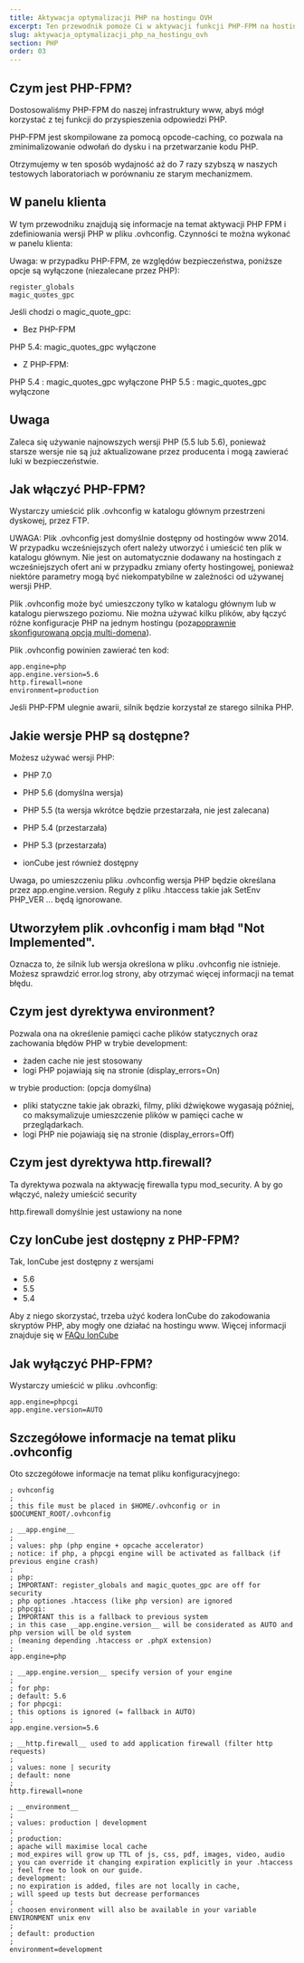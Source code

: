 ```yaml
---
title: Aktywacja optymalizacji PHP na hostingu OVH
excerpt: Ten przewodnik pomoże Ci w aktywacji funkcji PHP-FPM na hostingu www OVHcloud, w celu ulepszenia czasu odpowiedzi PHP.
slug: aktywacja_optymalizacji_php_na_hostingu_ovh
section: PHP
order: 03
---
```

 

## Czym jest PHP-FPM?
Dostosowaliśmy PHP-FPM do naszej infrastruktury www, abyś mógł korzystać z tej funkcji do przyspieszenia odpowiedzi PHP. 

PHP-FPM jest skompilowane za pomocą opcode-caching, co pozwala na zminimalizowanie odwołań do dysku i na przetwarzanie kodu PHP. 

Otrzymujemy w ten sposób wydajność aż do 7 razy szybszą w naszych testowych laboratoriach w porównaniu ze starym mechanizmem.

## W panelu klienta
W tym przewodniku znajdują się informacje na temat aktywacji PHP FPM i zdefiniowania wersji PHP w pliku .ovhconfig. Czynności te można wykonać w panelu klienta: []({legacy}1999)

Uwaga: w przypadku PHP-FPM, ze względów bezpieczeństwa, poniższe opcje są wyłączone (niezalecane przez PHP):


```
register_globals
magic_quotes_gpc
```



Jeśli chodzi o magic_quote_gpc:


- Bez PHP-FPM 


PHP 5.4: magic_quotes_gpc wyłączone


- Z PHP-FPM:


PHP 5.4 : magic_quotes_gpc wyłączone
PHP 5.5 : magic_quotes_gpc wyłączone

## Uwaga
Zaleca się używanie najnowszych wersji PHP (5.5 lub 5.6), ponieważ starsze wersje nie są już aktualizowane przez producenta i mogą zawierać luki w bezpieczeństwie.


## Jak włączyć PHP-FPM?
Wystarczy umieścić plik .ovhconfig w katalogu głównym przestrzeni dyskowej, przez FTP. 

UWAGA: Plik .ovhconfig jest domyślnie dostępny od hostingów www 2014. W przypadku wcześniejszych ofert należy utworzyć i umieścić ten plik w katalogu głównym. 
Nie jest on automatycznie dodawany na hostingach z wcześniejszych ofert ani w przypadku zmiany oferty hostingowej, ponieważ niektóre parametry mogą być niekompatybilne w zależności od używanej wersji PHP. 

Plik .ovhconfig może być umieszczony tylko w katalogu głównym lub w katalogu pierwszego poziomu. Nie można używać kilku plików, aby łączyć różne konfiguracje PHP na jednym hostingu (poza[poprawnie skonfigurowaną opcją multi-domena](https://www.ovh.pl/g1332.przypisanie-domeny-lub-subdomeny-do-hostingu-www)).

Plik .ovhconfig powinien zawierać ten kod:


```
app.engine=php
app.engine.version=5.6
http.firewall=none
environment=production
```


Jeśli PHP-FPM ulegnie awarii, silnik będzie korzystał ze starego silnika PHP.


## Jakie wersje PHP są dostępne?
Możesz używać wersji PHP:

- PHP 7.0
- PHP 5.6 (domyślna wersja)
- PHP 5.5  (ta wersja wkrótce będzie przestarzała, nie jest zalecana)
- PHP 5.4  (przestarzała)
- PHP 5.3 (przestarzała)

- ionCube jest również dostępny

Uwaga, po umieszczeniu pliku .ovhconfig wersja PHP będzie określana przez app.engine.version. Reguły z pliku .htaccess takie jak SetEnv PHP_VER ... będą ignorowane.



## Utworzyłem plik .ovhconfig i mam błąd "Not Implemented".
Oznacza to, że silnik lub wersja określona w pliku .ovhconfig nie istnieje. 
Możesz sprawdzić error.log strony, aby otrzymać więcej informacji na temat błędu.


## Czym jest dyrektywa environment?
Pozwala ona na określenie pamięci cache plików statycznych oraz zachowania błędów PHP
w trybie development:

- żaden cache nie jest stosowany
- logi PHP pojawiają się na stronie (display_errors=On)


w trybie production: (opcja domyślna)

- pliki statyczne takie jak obrazki, filmy, pliki dźwiękowe wygasają później, co maksymalizuje umieszczenie plików w pamięci cache w przeglądarkach.
- logi PHP nie pojawiają się na stronie (display_errors=Off)




## Czym jest dyrektywa http.firewall?
Ta dyrektywa pozwala na aktywację firewalla typu mod_security. A
by go włączyć, należy umieścić security

http.firewall domyślnie jest ustawiony na none


## Czy IonCube jest dostępny z PHP-FPM?
Tak, IonCube jest dostępny z wersjami

- 5.6
- 5.5
- 5.4


Aby z niego skorzystać, trzeba użyć kodera IonCube do zakodowania skryptów PHP, aby mogły one działać na hostingu www. Więcej informacji znajduje się w [FAQu IonCube](http://www.ioncube.com/faq.php)


## Jak wyłączyć PHP-FPM?
Wystarczy umieścić w pliku .ovhconfig:


```
app.engine=phpcgi
app.engine.version=AUTO
```




## Szczegółowe informacje na temat pliku .ovhconfig
Oto szczegółowe informacje na temat pliku konfiguracyjnego:


```
; ovhconfig
;
; this file must be placed in $HOME/.ovhconfig or in $DOCUMENT_ROOT/.ovhconfig

; __app.engine__
;
; values: php (php engine + opcache accelerator)
; notice: if php, a phpcgi engine will be activated as fallback (if previous engine crash)
;
; php:
; IMPORTANT: register_globals and magic_quotes_gpc are off for security
; php optiones .htaccess (like php version) are ignored
; phpcgi:
; IMPORTANT this is a fallback to previous system
; in this case __app.engine.version__ will be considerated as AUTO and php version will be old system
; (meaning depending .htaccess or .phpX extension)
;
app.engine=php

; __app.engine.version__ specify version of your engine
;
; for php:
; default: 5.6
; for phpcgi:
; this options is ignored (= fallback in AUTO)
;
app.engine.version=5.6

; __http.firewall__ used to add application firewall (filter http requests)
;
; values: none | security
; default: none
;
http.firewall=none

; __environment__
;
; values: production | development
;
; production:
; apache will maximise local cache
; mod_expires will grow up TTL of js, css, pdf, images, video, audio
; you can override it changing expiration explicitly in your .htaccess
; feel free to look on our guide.
; development:
; no expiration is added, files are not locally in cache,
; will speed up tests but decrease performances
;
; choosen environment will also be available in your variable ENVIRONMENT unix env
;
; default: production
;
environment=development
```



